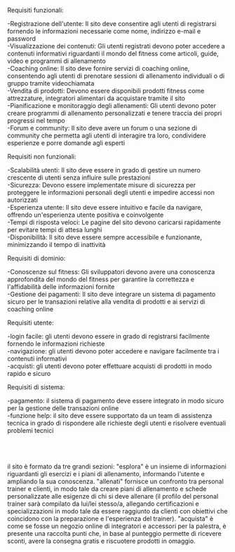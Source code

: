 Requisiti funzionali:

-Registrazione dell'utente: Il sito deve consentire agli utenti di registrarsi fornendo le informazioni necessarie come nome, indirizzo e-mail e password<br>
-Visualizzazione dei contenuti: Gli utenti registrati devono poter accedere a contenuti informativi riguardanti il mondo del fitness come articoli, guide, video e programmi di allenamento<br>
-Coaching online: Il sito deve fornire servizi di coaching online, consentendo agli utenti di prenotare sessioni di allenamento individuali o di gruppo tramite videochiamata<br>
-Vendita di prodotti: Devono essere disponibili prodotti fitness come attrezzature, integratori alimentari da acquistare tramite il sito<br>
-Pianificazione e monitoraggio degli allenamenti: Gli utenti devono poter creare programmi di allenamento personalizzati e tenere traccia dei propri progressi nel tempo<br>
-Forum e community: Il sito deve avere un forum o una sezione di community che permetta agli utenti di interagire tra loro, condividere esperienze e porre domande agli esperti<br>


Requisiti non funzionali:

-Scalabilità utenti: Il sito deve essere in grado di gestire un numero crescente di utenti senza influire sulle prestazioni<br>
-Sicurezza: Devono essere implementate misure di sicurezza per proteggere le informazioni personali degli utenti e impedire accessi non autorizzati<br>
-Esperienza utente: Il sito deve essere intuitivo e facile da navigare, offrendo un'esperienza utente positiva e coinvolgente<br>
-Tempi di risposta veloci: Le pagine del sito devono caricarsi rapidamente per evitare tempi di attesa lunghi<br>
-Disponibilità: Il sito deve essere sempre accessibile e funzionante, minimizzando il tempo di inattività<br>


Requisiti di dominio:

-Conoscenze sul fitness: Gli sviluppatori devono avere una conoscenza approfondita del mondo del fitness per garantire la correttezza e l'affidabilità delle informazioni fornite<br>
-Gestione dei pagamenti: Il sito deve integrare un sistema di pagamento sicuro per le transazioni relative alla vendita di prodotti e ai servizi di coaching online<br>


Requisiti utente:

-login facile: gli utenti devono essere in grado di registrarsi facilmente fornendo le informazioni richieste<br>
-navigazione: gli utenti devono poter accedere e navigare facilmente tra i contenuti informativi<br>
-acquisti: gli utenti devono poter effettuare acquisti di prodotti in modo rapido e sicuro<br>


Requisiti di sistema:

-pagamento: il sistema di pagamento deve essere integrato in modo sicuro per la gestione delle transazioni online<br>
-funzione help: il sito deve essere supportato da un team di assistenza tecnica in grado di rispondere alle richieste degli utenti e risolvere eventuali problemi tecnici<br>
<br><br><br>

il sito è formato da tre grandi sezioni: "esplora" è un insieme di informazioni riguardanti gli esercizi e i piani di allenamento, informando l'utente e ampliando la sua conoscenza. "allenati" fornisce un confronto tra personal trainer e clienti, in modo tale da creare piani di allenamento e schede personalizzate alle esigenze di chi si deve allenare (il profilo del personal trainer sarà compilato da lui/lei stesso/a, allegando certificazioni e specializzazioni in modo tale da essere raggiunto da clienti con obiettivi che coincidono con la preparazione e l'esperienza del trainer). "acquista" è come se fosse un negozio online di integratori e accessori per la palestra, è presente una raccolta punti che, in base al punteggio permette di ricevere sconti, avere la consegna gratis e riscuotere prodotti in omaggio.<br>











